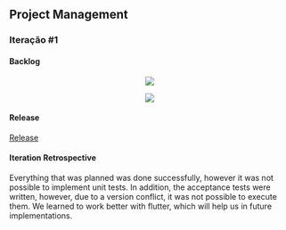 ## Project Management
### Iteração #1

#### Backlog

<p align="center" justify="center">
  <img src="Iteration#1/Image1.jpeg"/>
</p>

<p align="center" justify="center">
  <img src="Iteration#1/Image2.jpeg"/>
</p>


#### Release
[Release](https://github.com/LEIC-ES-2021-22/2LEIC13T3/releases/tag/v1.0.0)

#### Iteration Retrospective

  Everything that was planned was done successfully, however it was not possible to implement unit tests.
  In addition, the acceptance tests were written, however, due to a version conflict, it was not possible to execute them.
  We learned to work better with flutter, which will help us in future implementations.
	